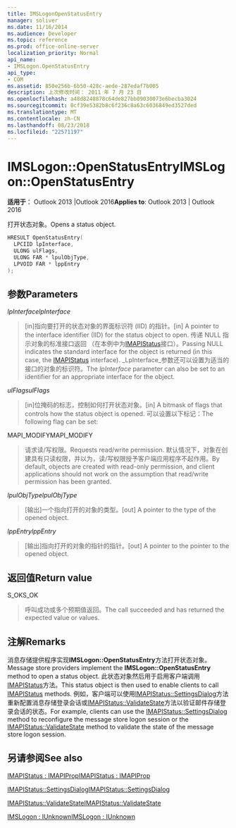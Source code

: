 ```yaml
---
title: IMSLogonOpenStatusEntry
manager: soliver
ms.date: 11/16/2014
ms.audience: Developer
ms.topic: reference
ms.prod: office-online-server
localization_priority: Normal
api_name:
- IMSLogon.OpenStatusEntry
api_type:
- COM
ms.assetid: 850e256b-6b50-428c-aede-287edaf7b005
description: 上次修改时间： 2011 年 7 月 23 日
ms.openlocfilehash: a48d8248878c64de827bb09030073e6becba3024
ms.sourcegitcommit: 0cf39e5382b8c6f236c8a63c6036849ed3527ded
ms.translationtype: MT
ms.contentlocale: zh-CN
ms.lasthandoff: 08/23/2018
ms.locfileid: "22571197"
---
```

# <a name="imslogonopenstatusentry"></a><span data-ttu-id="28b1d-103">IMSLogon::OpenStatusEntry</span><span class="sxs-lookup"><span data-stu-id="28b1d-103">IMSLogon::OpenStatusEntry</span></span>

  
  
<span data-ttu-id="28b1d-104">**适用于**： Outlook 2013 |Outlook 2016</span><span class="sxs-lookup"><span data-stu-id="28b1d-104">**Applies to**: Outlook 2013 | Outlook 2016</span></span> 
  
<span data-ttu-id="28b1d-105">打开状态对象。</span><span class="sxs-lookup"><span data-stu-id="28b1d-105">Opens a status object.</span></span>
  
```cpp
HRESULT OpenStatusEntry(
  LPCIID lpInterface,
  ULONG ulFlags,
  ULONG FAR * lpulObjType,
  LPVOID FAR * lppEntry
);
```

## <a name="parameters"></a><span data-ttu-id="28b1d-106">参数</span><span class="sxs-lookup"><span data-stu-id="28b1d-106">Parameters</span></span>

 <span data-ttu-id="28b1d-107">_lpInterface_</span><span class="sxs-lookup"><span data-stu-id="28b1d-107">_lpInterface_</span></span>
  
> <span data-ttu-id="28b1d-108">[in]指向要打开的状态对象的界面标识符 (IID) 的指针。</span><span class="sxs-lookup"><span data-stu-id="28b1d-108">[in] A pointer to the interface identifier (IID) for the status object to open.</span></span> <span data-ttu-id="28b1d-109">传递 NULL 指示对象的标准接口返回 （在本例中为[IMAPIStatus](imapistatusimapiprop.md)接口）。</span><span class="sxs-lookup"><span data-stu-id="28b1d-109">Passing NULL indicates the standard interface for the object is returned (in this case, the [IMAPIStatus](imapistatusimapiprop.md) interface).</span></span> <span data-ttu-id="28b1d-110">_LpInterface_参数还可以设置为适当的接口的对象的标识符。</span><span class="sxs-lookup"><span data-stu-id="28b1d-110">The  _lpInterface_ parameter can also be set to an identifier for an appropriate interface for the object.</span></span> 
    
 <span data-ttu-id="28b1d-111">_ulFlags_</span><span class="sxs-lookup"><span data-stu-id="28b1d-111">_ulFlags_</span></span>
  
> <span data-ttu-id="28b1d-112">[in]位掩码的标志，控制如何打开状态对象。</span><span class="sxs-lookup"><span data-stu-id="28b1d-112">[in] A bitmask of flags that controls how the status object is opened.</span></span> <span data-ttu-id="28b1d-113">可以设置以下标记：</span><span class="sxs-lookup"><span data-stu-id="28b1d-113">The following flag can be set:</span></span>
    
<span data-ttu-id="28b1d-114">MAPI_MODIFY</span><span class="sxs-lookup"><span data-stu-id="28b1d-114">MAPI_MODIFY</span></span> 
  
> <span data-ttu-id="28b1d-115">请求读/写权限。</span><span class="sxs-lookup"><span data-stu-id="28b1d-115">Requests read/write permission.</span></span> <span data-ttu-id="28b1d-116">默认情况下，对象在创建具有只读权限，并以为，读/写权限授予客户端应用程序不起作用。</span><span class="sxs-lookup"><span data-stu-id="28b1d-116">By default, objects are created with read-only permission, and client applications should not work on the assumption that read/write permission has been granted.</span></span> 
    
 <span data-ttu-id="28b1d-117">_lpulObjType_</span><span class="sxs-lookup"><span data-stu-id="28b1d-117">_lpulObjType_</span></span>
  
> <span data-ttu-id="28b1d-118">[输出]一个指向打开的对象的类型。</span><span class="sxs-lookup"><span data-stu-id="28b1d-118">[out] A pointer to the type of the opened object.</span></span>
    
 <span data-ttu-id="28b1d-119">_lppEntry_</span><span class="sxs-lookup"><span data-stu-id="28b1d-119">_lppEntry_</span></span>
  
> <span data-ttu-id="28b1d-120">[输出]指向打开的对象的指针的指针。</span><span class="sxs-lookup"><span data-stu-id="28b1d-120">[out] A pointer to the pointer to the opened object.</span></span>
    
## <a name="return-value"></a><span data-ttu-id="28b1d-121">返回值</span><span class="sxs-lookup"><span data-stu-id="28b1d-121">Return value</span></span>

<span data-ttu-id="28b1d-122">S_OK</span><span class="sxs-lookup"><span data-stu-id="28b1d-122">S_OK</span></span> 
  
> <span data-ttu-id="28b1d-123">呼叫成功或多个预期值返回。</span><span class="sxs-lookup"><span data-stu-id="28b1d-123">The call succeeded and has returned the expected value or values.</span></span>
    
## <a name="remarks"></a><span data-ttu-id="28b1d-124">注解</span><span class="sxs-lookup"><span data-stu-id="28b1d-124">Remarks</span></span>

<span data-ttu-id="28b1d-125">消息存储提供程序实现**IMSLogon::OpenStatusEntry**方法打开状态对象。</span><span class="sxs-lookup"><span data-stu-id="28b1d-125">Message store providers implement the **IMSLogon::OpenStatusEntry** method to open a status object.</span></span> <span data-ttu-id="28b1d-126">此状态对象然后用于启用客户端调用[IMAPIStatus](imapistatusimapiprop.md)方法。</span><span class="sxs-lookup"><span data-stu-id="28b1d-126">This status object is then used to enable clients to call [IMAPIStatus](imapistatusimapiprop.md) methods.</span></span> <span data-ttu-id="28b1d-127">例如，客户端可以使用[IMAPIStatus::SettingsDialog](imapistatus-settingsdialog.md)方法重新配置消息存储登录会话或[IMAPIStatus::ValidateState](imapistatus-validatestate.md)方法以验证邮件存储登录会话的状态。</span><span class="sxs-lookup"><span data-stu-id="28b1d-127">For example, clients can use the [IMAPIStatus::SettingsDialog](imapistatus-settingsdialog.md) method to reconfigure the message store logon session or the [IMAPIStatus::ValidateState](imapistatus-validatestate.md) method to validate the state of the message store logon session.</span></span> 
  
## <a name="see-also"></a><span data-ttu-id="28b1d-128">另请参阅</span><span class="sxs-lookup"><span data-stu-id="28b1d-128">See also</span></span>



[<span data-ttu-id="28b1d-129">IMAPIStatus : IMAPIProp</span><span class="sxs-lookup"><span data-stu-id="28b1d-129">IMAPIStatus : IMAPIProp</span></span>](imapistatusimapiprop.md)
  
[<span data-ttu-id="28b1d-130">IMAPIStatus::SettingsDialog</span><span class="sxs-lookup"><span data-stu-id="28b1d-130">IMAPIStatus::SettingsDialog</span></span>](imapistatus-settingsdialog.md)
  
[<span data-ttu-id="28b1d-131">IMAPIStatus::ValidateState</span><span class="sxs-lookup"><span data-stu-id="28b1d-131">IMAPIStatus::ValidateState</span></span>](imapistatus-validatestate.md)
  
[<span data-ttu-id="28b1d-132">IMSLogon : IUnknown</span><span class="sxs-lookup"><span data-stu-id="28b1d-132">IMSLogon : IUnknown</span></span>](imslogoniunknown.md)

